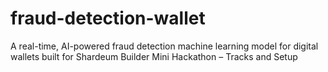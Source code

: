 # fraud-detection-wallet
A real-time, AI-powered fraud detection machine learning model for digital wallets built for Shardeum Builder Mini Hackathon – Tracks and Setup
